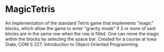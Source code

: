 # MagicTetris
An implementation of the standard Tetris game that implements "magic" blocks, which allow the game to enter "gravity mode" if 3 or more of said blocks are in the same row when the row is filled. One can move the magic within the blocks by selecting the space bar. Created for a course at Iowa State, COM S 227: Introduction to Object-Oriented Programming.
